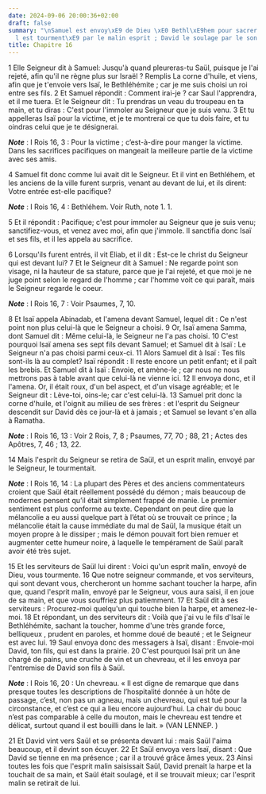 ```yaml
---
date: 2024-09-06 20:00:36+02:00
draft: false
summary: "\nSamuel est envoy\xE9 de Dieu \xE0 Bethl\xE9hem pour sacrer David.\nSa\xFC\
  l est tourment\xE9 par le malin esprit ; David le soulage par le son de sa harpe.\n"
title: Chapitre 16
---
```





1 Elle Seigneur dit à Samuel: Jusqu'à quand pleureras-tu Saül, puisque je l'ai rejeté, afin qu'il ne règne plus sur Israël ? Remplis La corne d'huile, et viens, afin que je t'envoie vers Isaï, le Bethléhémite ; car je me suis choisi un roi entre ses fils. 2 Et Samuel répondit : Comment irai-je ? car Saul l'apprendra, et il me tuera. Et le Seigneur dit : Tu prendras un veau du troupeau en ta main, et tu diras : C'est pour l'immoler au Seigneur que je suis venu. 3 Et tu appelleras Isaï pour la victime, et je te montrerai ce que tu dois faire, et tu oindras celui que je te désignerai.

***Note*** :  I Rois 16, 3 : Pour la victime ; c’est-à-dire pour manger la victime. Dans les sacrifices pacifiques on mangeait la meilleure partie de la victime avec ses amis.

4 Samuel fit donc comme lui avait dit le Seigneur. Et il vint en Bethléhem, et les anciens de la ville furent surpris, venant au devant de lui, et ils dirent: Votre entrée est-elle pacifique?

***Note*** :  I Rois 16, 4 : Bethléhem. Voir Ruth, note 1. 1.

5 Et il répondit : Pacifique; c'est pour immoler au Seigneur que je suis venu; sanctifiez-vous, et venez avec moi, afin que j'immole. Il sanctifia donc Isaï et ses fils, et il les appela au sacrifice.


6 Lorsqu'ils furent entrés, il vit Eliab, et il dit : Est-ce le christ du Seigneur qui est devant lui? 7 Et le Seigneur dit à Samuel : Ne regarde point son visage, ni la hauteur de sa stature, parce que je l'ai rejeté, et que moi je ne juge point selon le regard de l'homme ; car l'homme voit ce qui paraît, mais le Seigneur regarde le coeur.

***Note*** :  I Rois 16, 7 : Voir Psaumes, 7, 10.

8 Et Isaï appela Abinadab, et l'amena devant Samuel, lequel dit : Ce n'est point non plus celui-là que le Seigneur a choisi. 9 Or, Isaï amena Samma, dont Samuel dit : Même celui-là, le Seigneur ne l'a pas choisi. 10 C'est pourquoi Isaï amena ses sept fils devant Samuel; et Samuel dit à Isaï : Le Seigneur n'a pas choisi parmi ceux-ci. 11 Alors Samuel dit à Isaï : Tes fils sont-ils là au complet? Isaï répondit : Il reste encore un petit enfant; et il paît les brebis. Et Samuel dit à Isaï : Envoie, et amène-le ; car nous ne nous mettrons pas à table avant que celui-là ne vienne ici. 12 Il envoya donc, et il l'amena. Or, il était roux, d'un bel aspect, et d'un visage agréable; et le Seigneur dit : Lève-toi, oins-le; car c'est celui-là. 13 Samuel prit donc la corne d'huile, et l'oignit au milieu de ses frères : et l'esprit du Seigneur descendit sur David dès ce jour-là et à jamais ; et Samuel se levant s'en alla à Ramatha.

***Note*** :  I Rois 16, 13 : Voir 2 Rois, 7, 8 ; Psaumes, 77, 70 ; 88, 21 ; Actes des Apôtres, 7, 46 ; 13, 22.


14 Mais l'esprit du Seigneur se retira de Saül, et un esprit malin, envoyé par le Seigneur, le tourmentait.

***Note*** :  I Rois 16, 14 : La plupart des Pères et des anciens commentateurs croient que Saül était réellement possédé du démon ; mais beaucoup de modernes pensent qu’il était simplement frappé de manie. Le premier sentiment est plus conforme au texte. Cependant on peut dire que la mélancolie a eu aussi quelque part à l’état où se trouvait ce prince ; la mélancolie était la cause immédiate du mal de Saül, la musique était un moyen propre à le dissiper ; mais le démon pouvait fort bien remuer et augmenter cette humeur noire, à laquelle le tempérament de Saül paraît avoir été très sujet.

15 Et les serviteurs de Saül lui dirent : Voici qu'un esprit malin, envoyé de Dieu, vous tourmente. 16 Que notre seigneur commande, et vos serviteurs, qui sont devant vous, chercheront un homme sachant toucher la harpe, afin que, quand l'esprit malin, envoyé par le Seigneur, vous aura saisi, il en joue de sa main, et que vous souffriez plus patiemment. 17 Et Saül dit à ses serviteurs : Procurez-moi quelqu'un qui touche bien la harpe, et amenez-le-moi. 18 Et répondant, un des serviteurs dit : Voilà que j'ai vu le fils d'Isaï le Bethléhémite, sachant la toucher, homme d'une très grande force, belliqueux , prudent en paroles, et homme doué de beauté ; et le Seigneur est avec lui. 19 Saul envoya donc des messagers à Isaï, disant : Envoie-moi David, ton fils, qui est dans la prairie. 20 C'est pourquoi Isaï prit un âne chargé de pains, une cruche de vin et un chevreau, et il les envoya par l'entremise de David son fils à Saül.

***Note*** :  I Rois 16, 20 : Un chevreau. « Il est digne de remarque que dans presque toutes les descriptions de l’hospitalité donnée à un hôte de passage, c’est, non pas un agneau, mais un chevreau, qui est tué pour la circonstance, et c’est ce qui a lieu encore aujourd’hui. La chair du bouc n’est pas comparable à celle du mouton, mais le chevreau est tendre et délicat, surtout quand il est bouilli dans le lait. » (VAN LENNEP. )

21 Et David vint vers Saül et se présenta devant lui : mais Saül l'aima beaucoup, et il devint son écuyer. 22 Et Saül envoya vers Isaï, disant : Que David se tienne en ma présence ; car il a trouvé grâce âmes yeux. 23 Ainsi toutes les fois que l'esprit malin saisissait Saül, David prenait la harpe et la touchait de sa main, et Saül était soulagé, et il se trouvait mieux; car l'esprit malin se retirait de lui.

